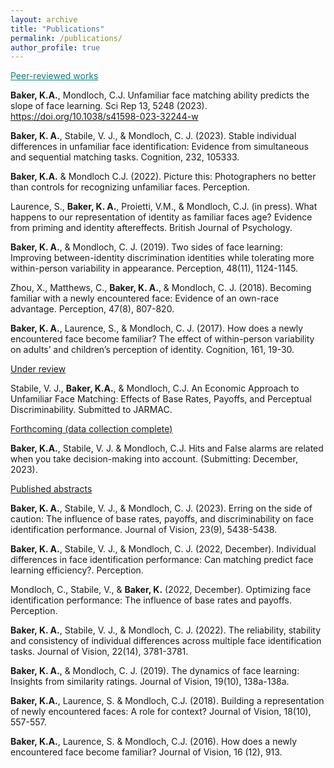 ```yaml
---
layout: archive
title: "Publications"
permalink: /publications/
author_profile: true
---
```


<font color="#008080"> <u>Peer-reviewed works</u> </font>

<b>Baker, K.A.</b>, Mondloch, C.J. Unfamiliar face matching ability predicts the slope of face learning. Sci Rep 13, 5248 (2023). https://doi.org/10.1038/s41598-023-32244-w

<b>Baker, K. A.</b>, Stabile, V. J., & Mondloch, C. J. (2023). Stable individual differences in unfamiliar face identification: Evidence from simultaneous and sequential matching tasks. Cognition, 232, 105333.

<b>Baker, K.A.</b> & Mondloch C.J. (2022). Picture this: Photographers no better than controls for recognizing unfamiliar faces. Perception.

Laurence, S., <b>Baker, K. A.</b>, Proietti, V.M., & Mondloch, C.J. (in press). What happens to our representation of identity as familiar faces age? Evidence from priming and identity aftereffects. British Journal of Psychology.

<b>Baker, K. A.</b>, & Mondloch, C. J. (2019). Two sides of face learning: Improving between-identity discrimination identities while tolerating more within-person variability in appearance. Perception, 48(11), 1124-1145.

Zhou, X., Matthews, C., <b>Baker, K. A.</b>, & Mondloch, C. J. (2018). Becoming familiar with a newly encountered face: Evidence of an own-race advantage. Perception, 47(8), 807-820. 

<b>Baker, K. A.</b>, Laurence, S., & Mondloch, C. J. (2017). How does a newly encountered face become familiar? The effect of within-person variability on adults’ and children’s perception of identity. Cognition, 161, 19-30. 


<u>Under review</u>

Stabile, V. J., <b>Baker, K.A.</b>, & Mondloch, C.J. An Economic Approach to Unfamiliar Face Matching: Effects of Base Rates, Payoffs, and Perceptual Discriminability.  Submitted to JARMAC. 


<u>Forthcoming (data collection complete)</u>

<b>Baker, K.A.</b>, Stabile, V. J. & Mondloch, C.J. Hits and False alarms are related when you take decision-making into account.  (Submitting: December, 2023). 


<u>Published abstracts</u>

<b>Baker, K. A.</b>, Stabile, V. J., & Mondloch, C. J. (2023). Erring on the side of caution: The influence of base rates, payoffs, and discriminability on face identification performance. Journal of Vision, 23(9), 5438-5438.

<b>Baker, K. A.</b>, Stabile, V. J., & Mondloch, C. J. (2022, December). Individual differences in face identification performance: Can matching predict face learning efficiency?. Perception.

Mondloch, C., Stabile, V., & <b>Baker, K.</b> (2022, December). Optimizing face identification performance: The influence of base rates and payoffs. Perception. 

<b>Baker, K. A.</b>, Stabile, V. J., & Mondloch, C. J. (2022). The reliability, stability and consistency of individual differences across multiple face identification tasks. Journal of Vision, 22(14), 3781-3781. 

<b>Baker, K. A.</b>, & Mondloch, C. J. (2019). The dynamics of face learning: Insights from similarity ratings. Journal of Vision, 19(10), 138a-138a.

<b>Baker, K.A.</b>, Laurence, S. & Mondloch, C.J. (2018). Building a representation of newly encountered faces: A role for context? Journal of Vision, 18(10), 557-557.

<b>Baker, K.A.</b>, Laurence, S. & Mondloch, C.J. (2016). How does a newly encountered face become familiar? Journal of Vision, 16 (12), 913.
